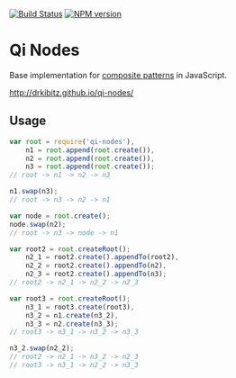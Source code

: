 [![Build Status](https://travis-ci.org/drkibitz/qi-nodes.png?branch=master)](https://travis-ci.org/drkibitz/qi-nodes)
[![NPM version](https://badge.fury.io/js/qi-nodes.png)](http://badge.fury.io/js/qi-nodes)

# Qi Nodes

Base implementation for [composite patterns](http://en.wikipedia.org/wiki/Composite_pattern) in JavaScript.

http://drkibitz.github.io/qi-nodes/

## Usage

```javascript
var root = require('qi-nodes'),
	n1 = root.append(root.create()),
	n2 = root.append(root.create()),
	n3 = root.append(root.create());
// root -> n1 -> n2 -> n3

n1.swap(n3);
// root -> n3 -> n2 -> n1

var node = root.create();
node.swap(n2);
// root -> n3 -> node -> n1

var root2 = root.createRoot();
	n2_1 = root2.create().appendTo(root2),
	n2_2 = root2.create().appendTo(n2),
	n2_3 = root2.create().appendTo(n3);
// root2 -> n2_1 -> n2_2 -> n2_3

var root3 = root.createRoot();
	n3_1 = root3.create(root3),
	n3_2 = n1.create(n3_2),
	n3_3 = n2.create(n3_3);
// root3 -> n3_1 -> n3_2 -> n3_3

n3_2.swap(n2_2);
// root2 -> n2_1 -> n3_2 -> n2_3
// root3 -> n3_1 -> n2_2 -> n3_3
```

